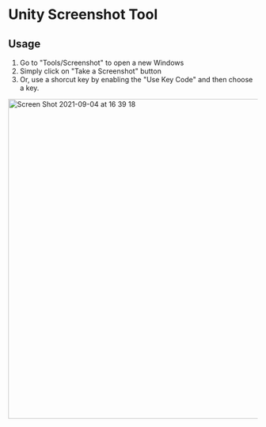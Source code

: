 # Unity Screenshot Tool

## Usage
1. Go to "Tools/Screenshot" to open a new Windows
2. Simply click on "Take a Screenshot" button
3. Or, use a shorcut key by enabling the "Use Key Code" and then choose a key.
<img width="647" alt="Screen Shot 2021-09-04 at 16 39 18" src="https://user-images.githubusercontent.com/64248203/132100116-b2f7f982-22d4-4606-8068-7183bfa56951.png">
